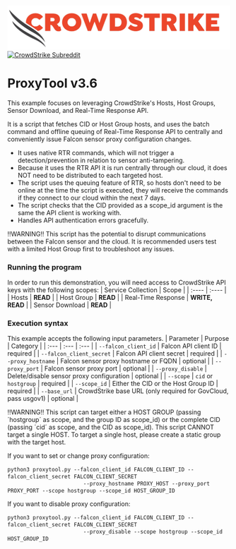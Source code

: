 ![CrowdStrike Falcon](https://raw.githubusercontent.com/CrowdStrike/falconpy/main/docs/asset/cs-logo.png)
[![CrowdStrike Subreddit](https://img.shields.io/badge/-r%2Fcrowdstrike-white?logo=reddit&labelColor=gray&link=https%3A%2F%2Freddit.com%2Fr%2Fcrowdstrike)](https://reddit.com/r/crowdstrike)

# ProxyTool v3.6
This example focuses on leveraging CrowdStrike's Hosts, Host Groups, Sensor Download, and Real-Time Response API.

It is a script that fetches CID or Host Group hosts, and uses the batch command and offline queuing of Real-Time Response API to centrally 
and conveniently issue Falcon sensor proxy configuration changes.

- It uses native RTR commands, which will not trigger a detection/prevention in relation to sensor anti-tampering. 
- Because it uses the RTR API it is run centrally through our cloud, it does NOT need to be distributed to each targeted host. 
- The script uses the queuing feature of RTR, so hosts don't need to be online at the time the script is executed, they will receive the commands if they connect to our cloud within the next 7 days.
- The script checks that the CID provided as a scope_id argument is the same the API client is working with.
- Handles API authentication errors gracefully.

‼️WARNING‼️
This script has the potential to disrupt communications between the Falcon sensor and the cloud. It is recommended users test with a limited Host Group first to troubleshoot any issues.

### Running the program
In order to run this demonstration, you will need access to CrowdStrike API keys with the following scopes:
| Service Collection | Scope |
| :---- | :---- |
| Hosts | __READ__ |
| Host Group | __READ__ |
| Real-Time Response | __WRITE, READ__ |
| Sensor Download | __READ__ |

### Execution syntax
This example accepts the following input parameters.
| Parameter | Purpose | Category |
| :--- | :--- | :--- |
| `--falcon_client_id` | Falcon API client ID | required |
| `--falcon_client_secret` | Falcon API client secret | required |
| `--proxy_hostname` | Falcon sensor proxy hostname or FQDN | optional |
| `--proxy_port` | Falcon sensor proxy port | optional |
| `--proxy_disable` | Delete/disable sensor proxy configuration | optional |
| `--scope` | `cid` or `hostgroup` | required |
| `--scope_id` | Either the CID or the Host Group ID | required |
| `--base_url` | CrowdStrike base URL (only required for GovCloud, pass usgov1) | optional |


‼️WARNING‼️
This script can target either a HOST GROUP (passing ´hostgroup´ as scope, and the group ID as scope_id) or the complete CID (passing ´cid´ as scope, and the CID as scope_id).
This script CANNOT target a single HOST. To target a single host, please create a static group with the target host.



If you want to set or change proxy configuration:

```shell
python3 proxytool.py --falcon_client_id FALCON_CLIENT_ID --falcon_client_secret FALCON_CLIENT_SECRET 
                        --proxy_hostname PROXY_HOST --proxy_port PROXY_PORT --scope hostgroup --scope_id HOST_GROUP_ID
```

If you want to disable proxy configuration:

```shell
python3 proxytool.py --falcon_client_id FALCON_CLIENT_ID --falcon_client_secret FALCON_CLIENT_SECRET 
                        --proxy_disable --scope hostgroup --scope_id HOST_GROUP_ID
```

